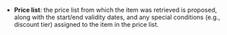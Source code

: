 - **Price list**: the price list from which the item was retrieved is proposed, along with the start/end validity dates, and any special conditions (e.g., discount tier) assigned to the item in the price list.